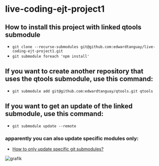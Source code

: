 # live-coding-ejt-project1

## How to install this project with linked qtools submodule

- `git clone --recurse-submodules git@github.com:edwardtanguay/live-coding-ejt-project1.git`
- `git submodule foreach 'npm install'`

## If you want to create another repository that uses the qtools submodule, use this command:

- `git submodule add git@github.com:edwardtanguay/qtools.git qtools`

## If you want to get an update of the linked submodule, use this command: 

- `git submodule update --remote`

### apparently you can also  update specific modules only:

- [How to only update specific git submodules?](https://stackoverflow.com/questions/16728866/how-to-only-update-specific-git-submodules)

![grafik](https://user-images.githubusercontent.com/446574/174820648-3610938f-8945-4540-9c89-c2c73ac938b8.png)

